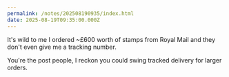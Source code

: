 ```yaml
---
permalink: /notes/202508190935/index.html
date: 2025-08-19T09:35:00.000Z
---
```


It's wild to me I ordered ~£600 worth of stamps from Royal Mail and they don't even give me a tracking number.

You're the post people, I reckon you could swing tracked delivery for larger orders.